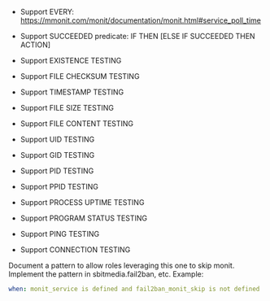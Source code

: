 - Support EVERY: https://mmonit.com/monit/documentation/monit.html#service_poll_time

- Support SUCCEEDED predicate: IF <TEST> THEN <ACTION> [ELSE IF SUCCEEDED THEN ACTION]

- Support EXISTENCE TESTING
- Support FILE CHECKSUM TESTING
- Support TIMESTAMP TESTING
- Support FILE SIZE TESTING
- Support FILE CONTENT TESTING
- Support UID TESTING
- Support GID TESTING
- Support PID TESTING
- Support PPID TESTING
- Support PROCESS UPTIME TESTING
- Support PROGRAM STATUS TESTING
- Support PING TESTING
- Support CONNECTION TESTING

Document a pattern to allow roles leveraging this one to skip monit. Implement
the pattern in sbitmedia.fail2ban, etc. Example:

```yaml
when: monit_service is defined and fail2ban_monit_skip is not defined
```

